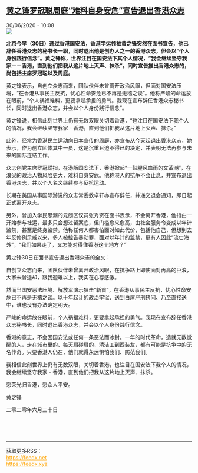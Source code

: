<!--1593507312000-->
[黄之锋罗冠聪周庭“难料自身安危”宣告退出香港众志](http://www.rfi.fr//cn/%E4%B8%AD%E5%9B%BD/20200630-%E9%BB%84%E4%B9%8B%E9%94%8B%E7%BD%97%E5%86%A0%E8%81%AA%E5%91%A8%E5%BA%AD-%E9%9A%BE%E6%96%99%E8%87%AA%E8%BA%AB%E5%AE%89%E5%8D%B1-%E5%AE%A3%E5%91%8A%E9%80%80%E5%87%BA%E9%A6%99%E6%B8%AF%E4%BC%97%E5%BF%97)
------

<div>30/06/2020 - 10:08</div><img src="https://s.rfi.fr/media/display/cea43f88-0e25-11ea-9d52-005056bfe576/w:310/p:16x9/2017-08-16t152832z_1688982306_rc1a6521f2c0_rtrmadp_3_hongkong-politics.jpg"><p><strong>北京今早（30日）通过香港国安法，香港学运领袖黄之锋突然在面书宣告，他已辞任香港众志的秘书长一职，同时退出他是创办人之一的香港众志，但会以“个人身份践行信念”。黄之锋称，世界注目在国安法下其个人情况，“我会继续坚守我家－－香港，直到他们把我从这片地上灭声、抹杀”。同时宣告推出香港众志的，尚包括主席罗冠聪以及周庭。</strong></p><div class="t-content__body u-clearfix"><div class="m-interstitial"></div><p>黄之锋表示，自创立众志而来，团队伙伴未曾离开政治风眼，但面对国安法压境，“在香港从事民主反抗，忧心性命安危已不再是无稽之谈”。他称严峻的命运放在眼前，“个人祸福难料，更要拿起承担的勇气。我现在宣布辞任香港众志秘书长，同时退出香港众志，并会以个人身份践行信念”。</p><p>黄之锋说，相信此刻世界上仍有无数双眼关切着香港，“也注目在国安法下我个人的情况，我会继续坚守我家 - 香港，直到他们把我从这片地上灭声、抹杀。”</p><p>此外，经常为香港民主运动向日本宣传的周庭，亦宣布从今天起退出香港众志，她表示，作为创立团体其中一员，这是沉重且迫不得已的决定，并表明无法再参与未来的国际连结工作。</p><p>众志创党主席罗冠聪指，在港版国安法下，香港掀起“一鼓腥风血雨的文革潮”，在浪尖的政治人物风险更大，难料自身安危。他称港人的抗争不会止息，并宣布退出香港众志，并以个人名义继续参与反抗运动。</p><p>长期在美国从事国际游说的众志常委敖卓轩亦宣布辞任，并递交退会通知，即日起正式离开众志。</p><p>另外，曾加入学民思潮的元朗区议员张秀贤在面书表示，不会离开香港，他指由一开始参与社运，最多只会想过留案底，但门槛愈来愈高，由社会服务令变成以年计监禁，甚至是终身监禁。他称任何人都害怕面对如此代价，包括他自己，但想到去年反修例示威以来，多人被控告暴动罪，面对以年计的监禁，更有人因此“流亡海外”，“我们如果走了，又怎能对得住香港这个地方？”</p><p>黄之锋30日在面书宣告退出香港众志的全文：</p><p>自创立众志而来，团队伙伴未曾离开政治风眼，在抗争路上即使面对再高的巨浪，大家未曾退却，跟我迎难以上，我实在心存感激。</p><p>然而当国安恶法压境、解放军演示狙击“斩首”，在香港从事民主反抗，忧心性命安危已不再是无稽之谈。以十年起计的政治牢狱、送到白屋严刑铐问、乃至直接送中，谁也没有办法确定明天。</p><p>严峻的命运放在眼前，个人祸福难料，更要拿起承担的勇气。我现在宣布辞任香港众志秘书长，同时退出香港众志，并会以个人身份践行信念。</p><p>香港的意志，不会因国安法或任何一条恶法而冰封。一年的时代革命，造就无数觉醒的人，走在城市里的、每天肩碰肩的，清洁工到西装友，都有可能是抗争中的无名传奇。只要香港人仍在，他们就得永远惧怕我们、防范我们。</p><p>我相信此刻世界上仍有无数双眼，关切着香港，也注目在国安法下我个人的情况，我会继续坚守我家 - 香港，直到他们把我从这片地上灭声、抹杀。</p><p>愿荣光归香港，愿众人平安。</p><p>黄之锋</p><p>二零二零年六月三十日</p><p> </p><div class="o-self-promo o-self-promo--nl o-self-promo--hidden" data-selfpromo-newsletter></div><div class="o-self-promo o-self-promo--app o-self-promo--hidden" data-selfpromo-app></div></div><br><hr><div>获取更多RSS：<br><a href="https://feedx.net" style="color:orange" target="_blank">https://feedx.net</a> <br><a href="https://feedx.xyz" style="color:orange" target="_blank">https://feedx.xyz</a><br></div>
